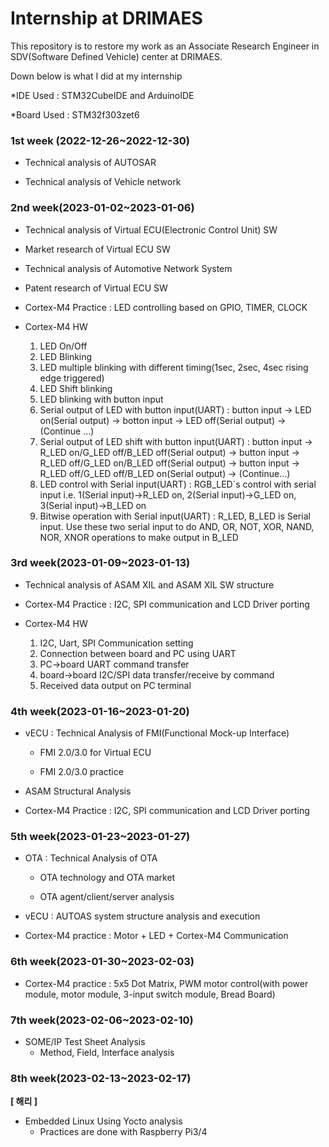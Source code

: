 # Internship at DRIMAES

This repository is to restore my work as an Associate Research Engineer in SDV(Software Defined Vehicle) center at DRIMAES.

Down below is what I did at my internship

*IDE Used : STM32CubeIDE and ArduinoIDE

*Board Used : STM32f303zet6



### **1st week (2022-12-26~2022-12-30)**

- Technical analysis of AUTOSAR 

- Technical analysis of Vehicle network    

### **2nd week(2023-01-02~2023-01-06)**

- Technical analysis of Virtual ECU(Electronic Control Unit) SW

- Market research of Virtual ECU SW

- Technical analysis of Automotive Network System

- Patent research of Virtual ECU SW

- Cortex-M4 Practice : LED controlling based on GPIO, TIMER, CLOCK

- Cortex-M4 HW
  1. LED On/Off
  2. LED Blinking
  3. LED multiple blinking with different timing(1sec, 2sec, 4sec rising edge triggered)
  4. LED Shift blinking
  5. LED blinking with button input
  6. Serial output of LED with button input(UART) : button input -> LED on(Serial output) -> botton input -> LED off(Serial output) -> (Continue ...)
  7. Serial output of LED shift with button input(UART) : button input -> R_LED on/G_LED off/B_LED off(Serial output) -> button input -> R_LED off/G_LED on/B_LED          off(Serial output) -> button input -> R_LED off/G_LED off/B_LED on(Serial output) -> (Continue...)
  8. LED control with Serial input(UART) : RGB_LED`s control with serial input i.e. 1(Serial input)->R_LED on, 2(Serial input)->G_LED on, 3(Serial input)->B_LED on
  9. Bitwise operation with Serial input(UART) : R_LED, B_LED is Serial input. Use these two serial input to do AND, OR, NOT, XOR, NAND, NOR, XNOR operations to make      output in B_LED

### **3rd week(2023-01-09~2023-01-13)**

- Technical analysis of ASAM XIL and ASAM XIL SW structure
    
- Cortex-M4 Practice : I2C, SPI communication and LCD Driver porting

- Cortex-M4 HW
  1. I2C, Uart, SPI Communication setting
  2. Connection between board and PC using UART
  3. PC->board UART command transfer
  4. board->board I2C/SPI data transfer/receive by command
  5. Received data output on PC terminal


### **4th week(2023-01-16~2023-01-20)**

- vECU : Technical Analysis of FMI(Functional Mock-up Interface)
    
    - FMI 2.0/3.0 for Virtual ECU
    
    - FMI 2.0/3.0 practice
  
- ASAM Structural Analysis
    
- Cortex-M4 Practice : I2C, SPI communication and LCD Driver porting


### **5th week(2023-01-23~2023-01-27)**

- OTA : Technical Analysis of OTA
    
    - OTA technology and OTA market
    
    - OTA agent/client/server analysis
    
- vECU : AUTOAS system structure analysis and execution
 
    
- Cortex-M4 practice : Motor + LED + Cortex-M4 Communication


### **6th week(2023-01-30~2023-02-03)**
    
- Cortex-M4 practice : 5x5 Dot Matrix, PWM motor control(with power module, motor module, 3-input switch module, Bread Board)
    
    


### **7th week(2023-02-06~2023-02-10)**
    
- SOME/IP Test Sheet Analysis
   - Method, Field, Interface analysis
    
    

### **8th week(2023-02-13~2023-02-17)**

**[ 해리 ]**

- Embedded Linux Using Yocto analysis 
  - Practices are done with Raspberry Pi3/4
